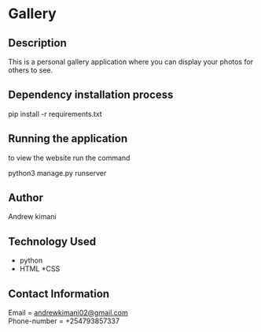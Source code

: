 # Gallery

## Description

This is a personal gallery application where you can display your photos for others to see.

## Dependency installation process

pip install -r requirements.txt

## Running the application
to view the website run the command

python3 manage.py runserver

## Author 
Andrew kimani

## Technology Used
* python
* HTML
*CSS

## Contact Information
Email = andrewkimani02@gmail.com
</br>
Phone-number = +254793857337
